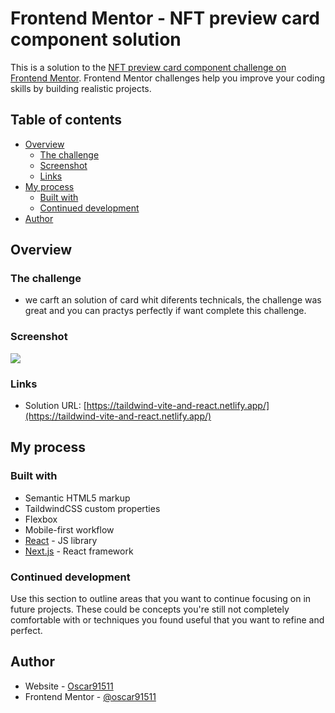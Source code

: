 # Frontend Mentor - NFT preview card component solution

This is a solution to the [NFT preview card component challenge on Frontend Mentor](https://www.frontendmentor.io/challenges/nft-preview-card-component-SbdUL_w0U). Frontend Mentor challenges help you improve your coding skills by building realistic projects. 

## Table of contents

- [Overview](#overview)
  - [The challenge](#the-challenge)
  - [Screenshot](#screenshot)
  - [Links](#links)
- [My process](#my-process)
  - [Built with](#built-with)
  - [Continued development](#continued-development)
- [Author](#author)




## Overview

### The challenge

- we carft an solution of card whit diferents technicals, the challenge was great and you can practys perfectly if want complete this challenge.





### Screenshot

![](https://i.ibb.co/gSCwMPr/Card-stats.jpg)




### Links

- Solution URL: [https://taildwind-vite-and-react.netlify.app/](https://taildwind-vite-and-react.netlify.app/)


## My process

### Built with

- Semantic HTML5 markup
- TaildwindCSS custom properties
- Flexbox
- Mobile-first workflow
- [React](https://reactjs.org/) - JS library
- [Next.js](https://nextjs.org/) - React framework





### Continued development

Use this section to outline areas that you want to continue focusing on in future projects. These could be concepts you're still not completely comfortable with or techniques you found useful that you want to refine and perfect.






## Author

- Website - [Oscar91511](https://www.your-site.com)
- Frontend Mentor - [@oscar91511 ](https://www.frontendmentor.io/profile/yourusername)






